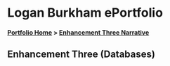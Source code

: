 # Logan Burkham ePortfolio 
#### [Portfolio Home](./README.md) > [Enhancement Three Narrative](./enhancement_narrative_three.md)

## Enhancement Three (Databases)
